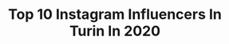---
title: Top 10 Instagram Influencers In Turin In 2020
description: >-
  Find top Instagram influencers in Turin in 2020. Most popular hashtags: #travelblogger #italian #spring #fashionaddict.
platform: Instagram
profiles:
  - username: "ely_2"
    fullname: >-
      Elisa Chiara♡
    location: "Italy"
    followers: 11568
    engagement: 1572
    commentsToLikes: 0.182988
    id: ck9hb01teesqn0j78wigu0eq5
    verified: false
    hashtags: "#formentera, #santorinigreece, #glitter, #travelinladies"
  - username: "stefypeaceandlove"
    fullname: >-
      Stefania🌷
    location: "Italy"
    followers: 120101
    engagement: 925
    commentsToLikes: 0.056465
    id: ck8t4hl996uib0j78buj58lfg
    verified: false
    hashtags: "#classystyle, #keepsmiling, #relaxyourmind, #nomakeuplook"
  - username: "daniele.gaiti"
    fullname: >-
      Daniele Gaiti
    location: "Italy"
    followers: 7808
    engagement: 1278
    commentsToLikes: 0.173640
    id: ck8t50bq08fhu0j78ttv20nhq
    verified: false
    hashtags: "#fashiondiaries, #dapper, #instafashion, #andr"
  - username: "daniela_roncarolo"
    fullname: >-
      Dany ✨ Make-up Artist
    location: "Italy"
    followers: 4763
    engagement: 1930
    commentsToLikes: 0.128364
    id: ck9hcoc2dmb290j78hcv0t01i
    verified: false
    hashtags: "#health, #lefestedipablo, #crazymakep, #sunflowermakeup"
  - username: "elisa_macco"
    fullname: >-
      Elisa Macco
    location: "Italy"
    followers: 3012
    engagement: 1992
    commentsToLikes: 0.238921
    id: ck9wfappso01w0j78eijbuqxj
    verified: false
    hashtags: "#blackandwhite, #italian, #portraitfanpage, #bullismo"
  - username: "iamshirshalev"
    fullname: >-
      Shir Shalev•Travel•Fashion•Art
    location: "Italy"
    followers: 5791
    engagement: 1013
    commentsToLikes: 0.345582
    id: ck0twonyqg6rp0i19ln4ub3ke
    verified: false
    hashtags: "#rekodzielo, #decor, #fiberartist, #nasciane"
  - username: "martadimatteo__"
    fullname: >-
      🌸 MARTA DI MATTEO 🌸
    location: "Italy"
    followers: 36135
    engagement: 835
    commentsToLikes: 0.036078
    id: ck8szh5zhofe00j78w2gx6kik
    verified: false
    hashtags: "#postcard, #modelpop, #blackandwhite, #quarantinlife"
  - username: "andrea__longo94"
    fullname: >-
      Menfashion | Andrea Longo
    location: "Italy"
    followers: 10397
    engagement: 877
    commentsToLikes: 0.083676
    id: ck8tdr4c84gwo0j78713mh91n
    verified: false
    hashtags: "#check4458, #stayathome, #insiemecelafaremo, #iostoacasa"
  - username: "flo.chiara"
    fullname: >-
      Floriana Chiara
    location: "Italy"
    followers: 3998
    engagement: 1633
    commentsToLikes: 0.259780
    id: ck5hpvz0ns28k0i11c2w3oapx
    verified: false
    hashtags: "#beautifulview, #tourdellelanghe, #port, #beautifulhair"
  - username: "mappola_"
    fullname: >-
      INSPO ◦ FASHION ◦ LIFESTYLE
    location: "Italy"
    followers: 4927
    engagement: 1033
    commentsToLikes: 0.229278
    id: ck13brp6awuj40i19uxzhcfg4
    verified: false
    hashtags: "#igerstorino, #palmpe, #pillowdress, #happyeaster"
---